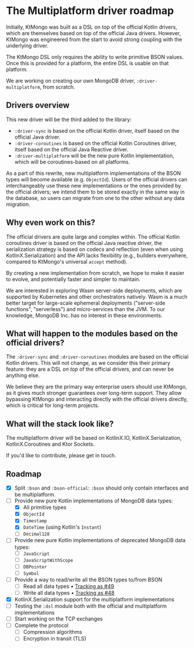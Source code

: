 # The Multiplatform driver roadmap

Initially, KtMongo was built as a DSL on top of the official Kotlin drivers, which are themselves based on top of the official Java drivers.
However, KtMongo was engineered from the start to avoid strong coupling with the underlying driver.

The KtMongo DSL only requires the ability to write primitive BSON values. Once this is provided for a platform, the entire DSL is usable on that platform.

We are working on creating our own MongoDB driver, `:driver-multiplatform`, from scratch.

## Drivers overview

This new driver will be the third added to the library:

- `:driver-sync` is based on the official Kotlin driver, itself based on the official Java driver.
- `:driver-coroutines` is based on the official Kotlin Coroutines driver, itself based on the official Java Reactive driver.
- `:driver-multiplatform` will be the new pure Kotlin implementation, which will be coroutines-based on all platforms.

As a part of this rewrite, new multiplatform implementations of the BSON types will become available (e.g. `ObjectId`). Users of the official drivers can interchangeably use these new implementations or the ones provided by the official drivers; we intend them to be stored exactly in the same way in the database, so users can migrate from one to the other without any data migration.

## Why even work on this?

The official drivers are quite large and complex within. The official Kotlin coroutines driver is based on the official Java reactive driver, the serialization strategy is based on codecs and reflection (even when using KotlinX.Serialization) and the API lacks flexibility (e.g., builders everywhere, compared to KtMongo's universal `accept` method).

By creating a new implementation from scratch, we hope to make it easier to evolve, and potentially faster and simpler to maintain.

We are interested in exploring Wasm server-side deployments, which are supported by Kubernetes and other orchestrators natively. Wasm is a much better target for large-scale ephemeral deployments ("server-side functions", "serverless") and micro-services than the JVM. To our knowledge, MongoDB Inc. has no interest in these environments.

## What will happen to the modules based on the official drivers?

The `:driver-sync` and `:driver-coroutines` modules are based on the official Kotlin drivers. This will not change, as we consider this their primary feature: they are a DSL _on top_ of the official drivers, and can never be anything else.

We believe they are the primary way enterprise users should use KtMongo, as it gives much stronger guarantees over long-term support. They allow bypassing KtMongo and interacting directly with the official drivers directly, which is critical for long-term projects.

## What will the stack look like?

The multiplatform driver will be based on KotlinX.IO, KotlinX.Serialization, KotlinX.Coroutines and Ktor Sockets.

If you'd like to contribute, please get in touch.

## Roadmap

- [x] Split `:bson` and `:bson-official`: `:bson` should only contain interfaces and be multiplatform.
- [ ] Provide new pure Kotlin implementations of MongoDB data types:
	- [x] All primitive types
	- [x] `ObjectId`
	- [x] `Timestamp`
	- [x] `DateTime` (using Kotlin's `Instant`)
	- [ ] `Decimal128`
- [ ] Provide new pure Kotlin implementations of deprecated MongoDB data types:
	- [ ] `JavaScript`
	- [ ] `JavaScriptWithScope`
	- [ ] `DBPointer`
	- [ ] `Symbol`
- [ ] Provide a way to read/write all the BSON types to/from BSON
	- [ ] Read all data types • [Tracking as #49](https://gitlab.com/opensavvy/ktmongo/-/issues/49)
	- [ ] Write all data types • [Tracking as #48](https://gitlab.com/opensavvy/ktmongo/-/issues/48)
- [x] KotlinX.Serialization support for the multiplatform implementations
- [ ] Testing the `:dsl` module both with the official and multiplatform implementations
- [ ] Start working on the TCP exchanges
- [ ] Complete the protocol
	- [ ] Compression algorithms
	- [ ] Encryption in transit (TLS)
